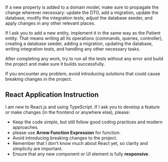 If a new property is added to a domain model, make sure to propagate the change wherever necessary: update the DTO, add a migration, update the database, modify the integration tests, adjust the database seeder, and apply changes in any other relevant places.



If I ask you to add a new entity, implement it in the same way as the Patient entity. That means writing all its operations (commands, queries, controller), creating a database seeder, adding a migration, updating the database, writing integration tests, and handling any other necessary tasks.



After completing any work, try to run all the tests without any error and build the project and make sure it builds successfully.



If you encounter any problem, avoid introducing solutions that could cause breaking changes in the project.



## React Application Instruction

I am new to React.js and using TypeScript. If I ask you to develop a feature or make changes (in the frontend or anywhere else), please:

- Keep the code simple, but still follow good coding practices and modern approaches.
- please use **Arrow Function Expression** for function.
- Avoid introducing breaking changes to the project.
- Remember that I don’t know much about React yet, so clarity and simplicity are important.
- Ensure that any new component or UI element is fully **responsive**.
